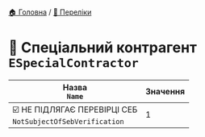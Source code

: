 ﻿[🏠 Головна](../README.MD) / [🎲 Переліки](./README.MD)  

# 🎲 Спеціальний контрагент `ESpecialContractor`

| Назва </br> `Name` | Значення |
| --- | --- |
| ☑️ НЕ ПІДЛЯГАЄ ПЕРЕВІРЦІ СЕБ </br> `NotSubjectOfSebVerification` | 1 |